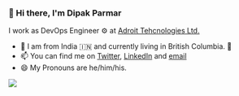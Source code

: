 ### 👋 Hi there, I'm Dipak Parmar 

I work as DevOps Engineer ⚙️ at [Adroit Tehcnologies Ltd.](https://www.atws.ca)

- 📍 I am from India 🇮🇳 and currently living in British Columbia. 🍁
- 📫 You can find me on [Twitter](https://dipak.to/twitter), [LinkedIn](https://dipak.to/linkedin) and [email](mailto:hello@dipak.tech)
- 😄 My Pronouns are he/him/his.

![](https://github-readme-stats.vercel.app/api?username=dipakparmar)
<!--
**dipakparmar/dipakparmar** is a ✨ _special_ ✨ repository because its `README.md` (this file) appears on your GitHub profile.

Here are some ideas to get you started:

- 🔭 I’m currently working on ...
- 🌱 I’m currently learning ...
- 👯 I’m looking to collaborate on ...
- 🤔 I’m looking for help with ...
- 💬 Ask me about ...
- 📫 How to reach me: ...
- 😄 Pronouns: ...
- ⚡ Fun fact: ...
-->
